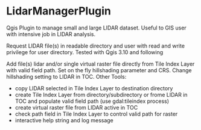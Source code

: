 # LidarManagerPlugin
Qgis Plugin to manage small and large LIDAR dataset. 
Useful to GIS user with intensive job in LIDAR analysis.

Request LIDAR file(s) in readable directory and user with read and write privilege for user directory.
Tested with Qgis 3.10 and following

Add file(s) lidar and/or single virtual raster file directly from Tile Index Layer with valid field path. 
Set on the fly hillshading parameter and CRS. 
Change hillshading setting to LIDAR in TOC.
Other Tools: 
  - copy LIDAR selected in Tile Index Layer to destination directory
  - create Tile Index Layer from directory/subdirectory or frome LIDAR in TOC and populate valid field path (use gdal:tileindex process)
  - create virtual raster file from LIDAR active in TOC
  - check path field in Tile Index Layer to control valid path for raster
  - interactive help string and log message
